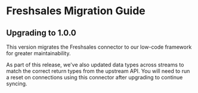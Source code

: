 # Freshsales Migration Guide

## Upgrading to 1.0.0

This version migrates the Freshsales connector to our low-code framework for greater maintainability. 

As part of this release, we've also updated data types across streams to match the correct return types from the upstream API. You will need to run a reset on connections using this connector after upgrading to continue syncing.
